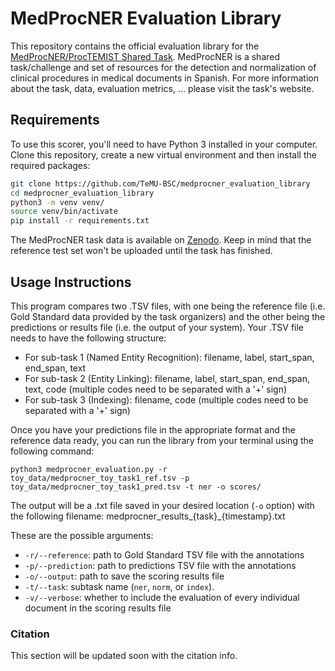 # MedProcNER Evaluation Library

This repository contains the official evaluation library for the [MedProcNER/ProcTEMIST Shared Task](https://temu.bsc.es/meddprocner).
MedProcNER is a shared task/challenge and set of resources for the detection and normalization of clinical procedures in medical documents in Spanish.
For more information about the task, data, evaluation metrics, ... please visit the task's website.


## Requirements

To use this scorer, you'll need to have Python 3 installed in your computer. Clone this repository, create a new virtual environment and then install the required packages:

```bash
git clone https://github.com/TeMU-BSC/medprocner_evaluation_library
cd medprocner_evaluation_library
python3 -m venv venv/
source venv/bin/activate
pip install -r requirements.txt
```

The MedProcNER task data is available on [Zenodo](https://doi.org/10.5281/zenodo.7817745). Keep in mind that the reference test set won't be uploaded until the task has finished.

## Usage Instructions

This program compares two .TSV files, with one being the reference file (i.e. Gold Standard data provided by the task organizers) and the other being the predictions or results file (i.e. the output of your system). Your .TSV file needs to have the following structure:

- For sub-task 1 (Named Entity Recognition): filename, label, start_span, end_span, text
- For sub-task 2 (Entity Linking): filename, label, start_span, end_span, text, code (multiple codes need to be separated with a '+' sign)
- For sub-task 3 (Indexing): filename, code (multiple codes need to be separated with a '+' sign)

Once you have your predictions file in the appropriate format and the reference data ready, you can run the library from your terminal using the following command:

```commandline
python3 medprocner_evaluation.py -r toy_data/medprocner_toy_task1_ref.tsv -p toy_data/medprocner_toy_task1_pred.tsv -t ner -o scores/
```

The output will be a .txt file saved in your desired location (`-o` option) with the following filename: medprocner_results_{task}_{timestamp}.txt

These are the possible arguments:

+ ```-r/--reference```: path to Gold Standard TSV file with the annotations
+ ```-p/--prediction```: path to predictions TSV file with the annotations
+ ```-o/--output```: path to save the scoring results file
+ ```-t/--task```: subtask name (```ner```, ```norm```, or ```index```).
+ ```-v/--verbose```: whether to include the evaluation of every individual document in the scoring results file


### Citation
This section will be updated soon with the citation info.
